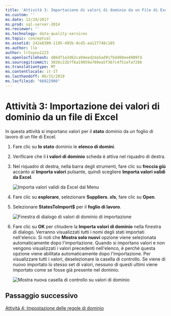 ```yaml
---
title: 'Attività 3: Importazione di valori di dominio da un File di Excel | Microsoft Docs'
ms.custom: ''
ms.date: 12/29/2017
ms.prod: sql-server-2014
ms.reviewer: ''
ms.technology: data-quality-services
ms.topic: conceptual
ms.assetid: 242e8309-1195-495b-9cd5-aa127748c185
ms.author: lle
author: lrtoyou1223
ms.openlocfilehash: d86d71a3d62ca94eed2da5ad91fbdd60ee4989f4
ms.sourcegitcommit: 3026c22b7fba19059a769ea5f367c4f51efaf286
ms.translationtype: MT
ms.contentlocale: it-IT
ms.lasthandoff: 06/15/2019
ms.locfileid: "66822986"
---
```

# <a name="task-3-importing-domain-values-from-an-excel-file"></a>Attività 3: Importazione dei valori di dominio da un file di Excel

  In questa attività si importano valori per il **stato** dominio da un foglio di lavoro di un file di Excel.  
  
1.  Fare clic su **lo stato** dominio le **elenco di domini**.  
  
2.  Verificare che il **i valori di dominio** scheda è attiva nel riquadro di destra.  
  
3.  Nel riquadro di destra, nella barra degli strumenti, fare clic su **freccia giù** accanto al **Importa valori** pulsante, quindi scegliere **Importa valori validi da Excel**.  
  
     ![Importa valori validi da Excel dal Menu](../../2014/tutorials/media/et-importingdomainvaluesfromanexcelfile-01.jpg "Importa valori validi dal Menu di Excel")  
  
4.  Fare clic su **esplorare**, selezionare **Suppliers. xls**, fare clic su **Open**.  
  
5.  Selezionare **StatesToImport$** per il **foglio di lavoro**.  
  
     ![Finestra di dialogo di valori di dominio di importazione](../../2014/tutorials/media/et-importingdomainvaluesfromanexcelfile-02.jpg "Importa dominio i valori nella finestra di dialogo")  
  
6.  Fare clic su **OK** per chiudere la **Importa valori di dominio** nella finestra di dialogo. Verranno visualizzati tutti i nomi degli stati importati nell'elenco. Si noti che **Mostra solo nuovi** opzione viene selezionata automaticamente dopo l'importazione. Quando si importano valori e non vengono visualizzati i valori precedenti nell'elenco, è perché questa opzione viene abilitata automaticamente dopo l'importazione. Per visualizzare tutti i valori, deselezionare la casella di controllo. Se viene di nuovo importato lo stesso set di valori, nessuno di questi ultimi viene importato come se fosse già presente nel dominio.  
  
     ![Mostra nuova casella di controllo su valori di dominio](../../2014/tutorials/media/et-importingdomainvaluesfromanexcelfile-03.jpg "Mostra nuova casella di controllo su valori di dominio")  
  
## <a name="next-step"></a>Passaggio successivo  
 [Attività 4: Impostazione delle regole di dominio](../../2014/tutorials/task-4-setting-domain-rules.md)  
  
  
